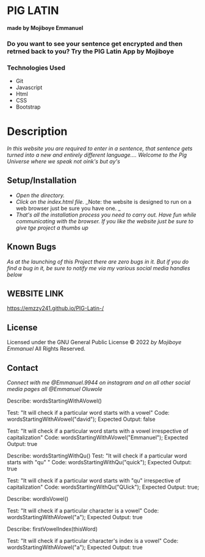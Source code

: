 

# PIG LATIN

#### made by Mojiboye Emmanuel

### Do you want to see your sentence get encrypted and then retrned back to you? Try the PIG Latin App by Mojiboye 

### Technologies Used
* Git
* Javascript
* Html
* CSS
* Bootstrap

# Description

_In this website you are required to enter in a sentence, that sentence gets turned into a new and entirely different language.... Welcome to the Pig Universe where we speak not oink's but ay's_

## Setup/Installation
* _Open the directory._
* _Click on the index.html file._
_Note: the website is designed to run on a web browser just be sure you have one. _
* _That's all the installation process you need to carry out. Have fun while communicating with the browser. If you like the website just be sure to give tge project a thumbs up_

## Known Bugs
_As at the launching of this Project there are zero bugs in it. But if you do find a bug in it, be sure to notify me via my various social media handles below_

## WEBSITE LINK
https://emzzy241.github.io/PIG-Latin-/

## License 
Licensed under the GNU General Public License 
© 2022 _by Mojiboye Emmanuel_ All Rights Reserved.

## Contact
_Connect with me @Emmanuel.9944 on instagram and on all other social media pages all @Emmanuel Oluwole_































<!-- Wrting out each specs from little to large
NOTE: THIS SPEC WILL WORK BUT IT WASN'T SEPARATING MY 2 LOGIC SO I HAD TO START IT AGAIN. IF I WAS TO SEPARATE LOGIC 
IN THIS I WOULD BE NEEDING A "return true" keyword BUT return; and break; BOTH DON'T WORK IN forEach LOOPS SO 
I WILL BE USING forLoop IN THE NEW SPEC BELOW

1. the first spec is writing a function to know if a word starts from vowels: I will be writing a function,
in that function I would first create an array for my vowels and then use .forEach function to check if the input user gave me starts with a vowel with the code below


function wordsStartingWithAVowel(vowelWords)({

    let vowels = ["a", "e","i", "o", "u"];

    vowels.forEach( function(aVowelWord){
        if (aVowelWord === vowels){

        }
    });
});

NOW I am done with the first spec, moving on to the next.

2. THe second spec is updating our previous function to do something when we know what user's Input is, and when we 
know whether the input starts with a vowel

Assuming we have collected user's input, stored it in a variable 

function wordsStartingWithAVowel(vowelWords)({

    let vowels = ["a", "e","i", "o", "u"];

    vowels.forEach( function(aVowelWord){
        if (aVowelWord === vowels){
            userInput = userInput.concat("way");
        }
    });
});


IN the above code, our business Logic is depending upon the value of a user which is not a good way of separating
our 2 logic's to avoid that, I will be starting my specs section again

 --> 

<!-- THE NEW SPEC THAT CAREFULLY SEPARATES MY 2 LOGIC
1.  The first detail of my code is for words that starts with a vowel, this time around I would be using 
a forLoop so we can return true immediately we notice a word starts with a vowel: so in the function, first I would 
create an array of vowels, then I run my forLoop I give it the 4 arguments a forLoop takes and then use my return true;
keyword.... then in that forLoop I will run a conditional stating if functionParameter(in this case it is checkVowelWords)
so if checkVowelWords.charAt(0) === vowelArray[i] we should return true otherwise return false
HERE IS THE CODE:
    
    function wordsStartingWithAVowel(checkVowelWords){
        let vowels = ["a", "e", "i", "o", "u"];

        for(let i = 0; i < vowels.length; i++){
            if(checkVowelWords.charAt(0) === vowels[i]){
                return true;
            }
        }
        return false;
    }

NOTE: THE TEST FOR THIS IS DOWN BELOW







 -->


<!-- THE NEXT SPEC
2. Yes we have written a nice function that checks if the first letter of our word is a vowel, but when we enter 
uppercase letters, this test fails woefully, so to prevent this now we need to take in vowels whether they're capitalized
or not... To do this we are just going to update our previous function
CODE:
        function wordsStartingWithAVowel(checkVowelWords){
        let vowels = ["a", "e", "i", "o", "u"];

        for(let i = 0; i < vowels.length; i++){
            if(checkVowelWords.charAt(0).toLowerCase() === vowels[i]){
                return true;
            }
        }
        return false;
    }

So all we had to just do here was to put in the .toLowerCase() method and it completely worked
NOW OUR FUNCTION IS GOOD TO GO AND WILL WORK WHETHER OR NOT IF USER ENTERS A CAPITAL LETTER FIRST OR A SMALL LETTER FIRST
 -->






 <!-- THE NEXT SPEC 
 3. Still following my algorithm, the next should be writing a function for words starting with qu
 No forLoop is needed here because this is a simple function that can be executed with a conditional and with a new method called .slice()... this slices out the characters you want and you can now choose to store them back in the variable.... So back to the next spec, to solve this now I will create a function: wordsStartingWithQu... I will first create a variable for storing the sliced value of the words enterred and then I use a conditional... Here is the CODE:

    function wordsStartingWithQu(thisWord){
        let storingSlicedValue = thisWord.slice(0, 2);
        if( storingSlicedValue === "qu"){
            return true;
        }
        else{
            return false;
        }
    }


A TEST HAS BEEN WRITTEN TO PASS THIS SPEC, MOVING ON TO THE NEXT SPEC FOR CAPITALIZATION 
 -->

<!-- NEXT SPEC
4. I have done a test that checks if a word starts with "qu" but I haven't taking instances for capitalization and that could be a great mistake in my code... To prevent that now I update my previous function and add in the method .toLowerCase(), so whether the user inputs the qu word with capital letters or not, my function still sees it as just "qu"
CODE:

    function wordsStartingWithQu(thisWord){
        let storingSlicedValue = thisWord.slice(0, 2);
        if( storingSlicedValue.toLowerCase() === "qu"){
            return true;
        }
        else{
            return false
        }
    }


A TEST HAS BEEN WRITTEN TO PASS THIS SPEC AND IT HAS BEEN PASSED, MOVING ON TO THE NEXT

-->

 
<!--  I DIDN'T USE THIS AGAIN....THE NEXT SPEC: THE THIRD FUNCTION TO CHECK IF FIRST TWO WORDS ARE VOWEL
    I have already determined if a first word is vowel and it has been used in my algorithm in scripts.js
    what if I want to determine if the first 2 letters in a word are vowels... I HAVE TO CREATE A NEW FUNCTION AND TEST FOR IT... I first created in my vowel array's variable, then I stored the splitted form of my word as an array also and then I used forLoop,  and lastly a conditional.. this is a powerful function so I would be needing another function in it

        function firstTwoWordsStartingWithAVowel(thisWord){
            
            let thisWordArray = thisWord.split("");
            for (let i = 0; i < thisWordArray.length; i++){
                if(isVowel(thisWordArray[i])){
                    return true;
                }
            } return false;

            

        }



THE FOURTH FUNCTION

            function isVowel(letter){
                let vowels = ["a", "e", "i", "o", "u"];
                for( let i = 0; i < vowels.length; i++){
                    if( letter === vowels[i]){
                        return true;
                    }
                }
                return false;
            }
        } return thisWordArray.length;


 -->


<!-- THE NEXT SPEC: THE THIRD FUNCTION IS TO CHECK FOR VOWELS, SO WE ARE

    function wordIsVowel(letter){
        let vowels = ["a", "e", "i", "o", "u"];
        for( let i = 0; i < vowels.length; i++){
            if( letter === vowels[i]){
                return true;
            }
        }
        return false;
    }

    THIS ONE AND THE NEXT FUNCTION BOTH WORK IN HANDY BECAUSE WE'RE CALLING IT HERE



 -->

 <!-- THE FOURTH FUNCTION IS TO CHECK IF THE CHARACTER INDEX OF A WORD IS A VOWEL

    function firstVowelIndex(thisWord){
        let wordArray = thisWord.split("");
        for ( let i = 0; wordArray.length; i++){
            if(wordIsVowel(wordArray[i])){
                return 1;
            } 
        } return wordArray.length;
    }

  -->




























<!-- This is the entire list of tests we want to reorder starting from the simplest possible behaviour to the most 
complex behaviour -->

<!-- 
Describe: vowelCounter();

Test: "It recognizes vowels in a multiple word sentence regardless of capitalization."
Code: vowelCounter("CATS CATERED THE EVENT");
Expected Output: 7

Test: "It recognizes a single vowel in a word with multiple characters."
Code: vowelCounter("cat");
Expected Output: 1

Test: "It recognizes a single vowel."
Code: vowelCounter("a");
Expected Output: 1

Test: "It recognizes multiple vowels in a single word."
Code: vowelCounter("cater");
Expected Output: 2

Test: "It recognizes a single vowel regardless of case."
Code: vowelCounter("A");
Expected Output: 1

Test: "It recognizes all vowels in a multiple-word sentence regardless of inconsistent capitalization."
Code: vowelCounter("CaTS CATEReD ThE EveNT");
Expected Output: 7

Test: "It ignores non-alphabetical characters since they can't be vowels."
Code: vowelCounter("*&$92%");
Expected Output: 0

Test: "It recognizes vowels in a multiple-word sentence."
Code: vowelCounter("cats catered the event");
Expected Output: 7

 -->


 <!-- Starting the Test: the first Test I feel is the simplest to start with -->
<!-- 
  FIRST TEST: CHECKING IF A PARTICULAR WORD STARTS WITH A VOWEL -->

 Describe: wordsStartingWithAVowel()

 Test: "It will check if a particular word starts with a vowel"
 Code: wordsStartingWithAVowel("david");
 Expected Output: false
<!--  
 THIS TEST HAS BEEN PASSED, MOVING ON TO THE NEXT TEST  -->


  <!-- SECOND TEST: TO ALSO MAKE SURE WE TAKE IN VOWELS IREESPECTIVE OF WHETHER IT IS A CAPITAL LETTER OR A SMALL LETTER
   -->

   
 Test: "It will check if a particular word starts with a vowel irrespective of capitalization"
 Code: wordsStartingWithAVowel("Emmanuel");
 Expected Output: true

 <!--  
 THIS TEST HAS BEEN PASSED, MOVING ON TO THE NEXT TEST  -->

 <!-- THIRD TEST: TO CHECK FOR WORDS STARTING WITH "qu"  -->

Describe: wordsStartingWithQu()
Test: "It will check if a particular word starts with "qu" "
Code: wordsStartingWithQu("quick");
Expected Output: true


 <!--  
 THIS TEST HAS BEEN PASSED, MOVING ON TO THE NEXT TEST TO CHECK FOR CAPITALIZATION TOO -->

 Test: "It will check if a particular word starts with "qu" irrespective of capitalization"
Code: wordsStartingWithQu("QUick");
Expected Output: true;

<!-- 

 THIS TEST HAS BEEN PASSED, MOVING ON TO THE NEXT TEST.. WE ARE GOING TO TEST AGAIN ONLY IF A WORDS FIRST TEXT IS VOWEL AND ALSO TEST FOR THE VOWEL INDEX TOO LATER MAYBE IN THE FIFTH TEST...we are doing this test just because of our consonant words, rather than writing bcdf-z   -->


 Describe: wordIsVowel()

 Test: "It will check if a particular character is a vowel"
 Code: wordsStartingWithAVowel("a");
 Expected Output: true


<!-- THIS TEST HAS BEEN PASSED DO NOTE THAT THIS TEST IS A CHARACTER ONLY TEST... NEXT TEST WOULD NOW BE TO TEST FOR THE INDEX POSITION WE WILL BE CHECKING IF THE FIRST INDEX IS VOWEL... DO NOTE THAT THE PREVIOUS FUNCTION AND THIS FUNCTION BOTH WORK TOGETHER BECAUSE WE WILL BE CALLING IT HERE
 -->

 
 Describe: firstVowelIndex(thisWord)

 Test: "It will check if a particular character's index is a vowel"
 Code: wordsStartingWithAVowel("a");
 Expected Output: true

 <!-- A TEST HAS BEEN WRITTEN FOR THIS AND IT HAS BEEN PASSED UP NEXT IS A NEW TEST FOR A NEW FUNCTION -->